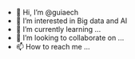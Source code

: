 - 👋 Hi, I’m @guiaech
- 👀 I’m interested in Big data and AI
- 🌱 I’m currently learning ...
- 💞️ I’m looking to collaborate on ...
- 📫 How to reach me ...

<!---
guiaech/guiaech is a ✨ special ✨ repository because its `README.md` (this file) appears on your GitHub profile.
You can click the Preview link to take a look at your changes.
--->
